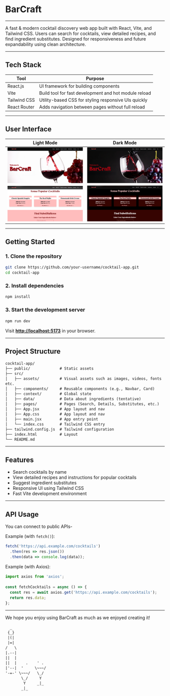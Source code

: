 # BarCraft
---

A fast & modern cocktail discovery web app built with React, Vite, and Tailwind CSS. Users can search for cocktails, view detailed recipes, and find ingredient substitutes. Designed for responsiveness and future expandability using clean architecture.

---

## Tech Stack

| Tool            | Purpose                                                                 |
|------------------|-------------------------------------------------------------------------|
| React.js         | UI framework for building components                                    |
| Vite             | Build tool for fast development and hot module reload                   |
| Tailwind CSS     | Utility-based CSS for styling responsive UIs quickly                    |
| React Router     | Adds navigation between pages without full reload                       |

---

## User Interface

| Light Mode | Dark Mode |
|-----------|------------|
| ![Light Home](./src/assets/light1.png) | ![Dark Home](./src/assets/dark1.png) |
| ![Light Subs](./src/assets/light2.png) | ![Dark Subs](./src/assets/dark2.png) |

---

## Getting Started

### 1. Clone the repository

```bash
git clone https://github.com/your-username/cocktail-app.git
cd cocktail-app
````

### 2. Install dependencies

```bash
npm install
```

### 3. Start the development server

```bash
npm run dev
```

Visit **[http://localhost:5173](http://localhost:5173)** in your browser.

---

## Project Structure

```
cocktail-app/
├── public/             # Static assets
├── src/
│   ├── assets/         # Visual assets such as images, videos, fonts etc.
│   ├── components/     # Reusable components (e.g., Navbar, Card)
│   ├── context/        # Global state
│   ├── data/           # Data about ingredients (tentative)
│   ├── pages/          # Pages (Search, Details, Substitutes, etc.)
│   ├── App.jsx         # App layout and nav
│   ├── App.css         # App layout and nav
│   ├── main.jsx        # App entry point
│   └── index.css       # Tailwind CSS entry
├── tailwind.config.js  # Tailwind configuration
├── index.html          # Layout
└── README.md
```

---

## Features

*  Search cocktails by name
*  View detailed recipes and instructions for popular cocktails
*  Suggest ingredient substitutes
*  Responsive UI using Tailwind CSS
*  Fast Vite development environment

---

## API Usage

You can connect to public APIs-

Example (with `fetch()`):

```js
fetch('https://api.example.com/cocktails')
  .then(res => res.json())
  .then(data => console.log(data));
```

Example (with Axios):

```js
import axios from 'axios';

const fetchCocktails = async () => {
  const res = await axios.get('https://api.example.com/cocktails');
  return res.data;
};
```
---

We hope you enjoy using BarCraft as much as we enjoyed creating it!


```
  _
 {_}
 |(|
 |=|
/   \
|.--|
||  |
||  |    .    ' .
|'--|  '     \~~~/
'-=-' \~~~/   \_/
       \_/     Y
        Y     _|_
       _|_
```
